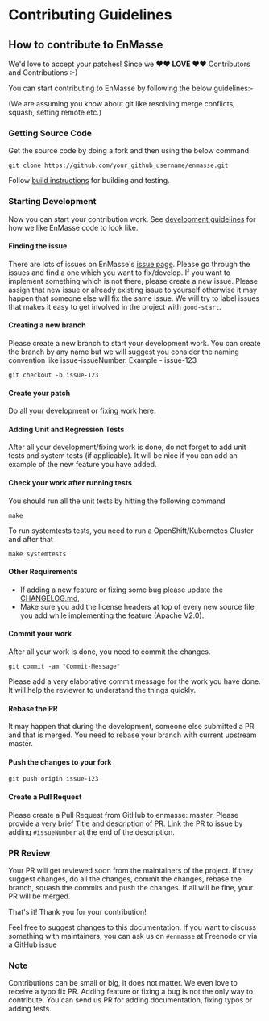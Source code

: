 # Contributing Guidelines

## How to contribute to EnMasse

We'd love to accept your patches! Since we **♥︎♥︎ LOVE ♥︎♥︎** Contributors and Contributions :-)

You can start contributing to EnMasse by following the below guidelines:-

(We are assuming you know about git like resolving merge conflicts, squash, setting remote etc.)

### Getting Source Code

Get the source code by doing a fork and then using the below command

```
git clone https://github.com/your_github_username/enmasse.git
```

Follow [build instructions](HACKING.md) for building and testing.

### Starting Development

Now you can start your contribution work. See [development guidelines](DEVELOPING.md) for how we
like EnMasse code to look like.

#### Finding the issue

There are lots of issues on EnMasse's [issue page](https://github.com/enmasseproject/enmasse/issues). Please go through the issues and find a one which you want to fix/develop. If you want to implement something which is not there, please create a new issue. Please assign that new issue or already existing issue to yourself otherwise it may happen that someone else will fix the same issue. We will try to label issues that makes it easy to get involved in the project with `good-start`.

#### Creating a new branch

Please create a new branch to start your development work. You can create the branch by any name but we will suggest you consider the naming convention like issue-issueNumber. Example - issue-123

```
git checkout -b issue-123
```

#### Create your patch

Do all your development or fixing work here.

#### Adding Unit and Regression Tests 

After all your development/fixing work is done, do not forget to add unit tests and system tests (if applicable). It will be nice if you can add an example of the new feature you have added.

#### Check your work after running tests

You should run all the unit tests by hitting the following command

```
make
```

To run systemtests tests, you need to run a OpenShift/Kubernetes Cluster and after that

```
make systemtests
```

#### Other Requirements

* If adding a new feature or fixing some bug please update the [CHANGELOG.md](https://github.com/enmasseproject/enmasse/blob/master/CHANGELOG.md),
* Make sure you add the license headers at top of every new source file you add while implementing the feature (Apache V2.0).

#### Commit your work

After all your work is done, you need to commit the changes.

```
git commit -am "Commit-Message"
```

Please add a very elaborative commit message for the work you have done. It will help the reviewer to understand the things quickly.

#### Rebase the PR

It may happen that during the development, someone else submitted a PR and that is merged. You need to rebase your branch with current upstream master.

#### Push the changes to your fork
 
```
git push origin issue-123
```
 
#### Create a Pull Request

Please create a Pull Request from GitHub to enmasse: master. Please provide a very brief Title and description of PR. Link the PR to issue by adding `#issueNumber` at the end of the description.

### PR Review

Your PR will get reviewed soon from the maintainers of the project. If they suggest changes, do all the changes, commit the changes, rebase the branch, squash the commits and push the changes. If all will be fine, your PR will be merged.

That's it! Thank you for your contribution!

Feel free to suggest changes to this documentation. If you want to discuss something with maintainers, you can ask us on `#enmasse` at Freenode or via a GitHub [issue](https://github.com/enmasseproject/enmasse/issues)

### Note
 
Contributions can be small or big, it does not matter. We even love to receive a typo fix PR. Adding feature or fixing a bug is not the only way to contribute. You can send us PR for adding documentation, fixing typos or adding tests.

